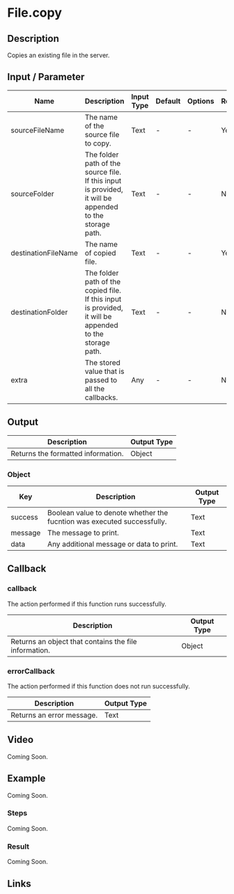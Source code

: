 # File.copy

## Description

Copies an existing file in the server.

## Input / Parameter

| Name | Description | Input Type | Default | Options | Required |
| ------ | ------ | ------ | ------ | ------ | ------ |
| sourceFileName | The name of the source file to copy. | Text | - | - | Yes |
| sourceFolder | The folder path of the source file. If this input is provided, it will be appended to the storage path. | Text | - | - | No |
| destinationFileName | The name of copied file. | Text | - | - | Yes |
| destinationFolder | The folder path of the copied file. If this input is provided, it will be appended to the storage path. | Text | - | - | No |
| extra | The stored value that is passed to all the callbacks. | Any | - | - | No |

## Output

| Description | Output Type |
| ------ | ------ |
| Returns the formatted information. | Object |

### Object

| Key | Description | Output Type |
| ------ | ------ | ------ |
| success | Boolean value to denote whether the fucntion was executed successfully. | Text |
| message | The message to print. | Text |
| data | Any additional message or data to print. | Text |

## Callback

### callback

The action performed if this function runs successfully.

| Description | Output Type |
| ------ | ------ |
| Returns an object that contains the file information. | Object |

### errorCallback

The action performed if this function does not run successfully.

| Description | Output Type |
| ------ | ------ |
| Returns an error message. | Text |

## Video

Coming Soon.

<!-- Format: [![Video]({image-path}?raw=true)]({url-link}) -->

## Example

Coming Soon.

<!-- Share a scenario, like a user requirements. -->

### Steps

Coming Soon.

<!-- Show the steps and share some screenshots.

1. .....

Format: ![]({image-path}?raw=true) -->

### Result

Coming Soon.

<!-- Explain the output.

Format: ![]({image-path}?raw=true) -->

## Links